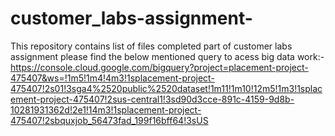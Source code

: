 # customer_labs-assignment-
This repository contains list of files completed  part of customer labs assignment 
please find the below mentioned query to acess big data work:-
https://console.cloud.google.com/bigquery?project=placement-project-475407&ws=!1m5!1m4!4m3!1splacement-project-475407!2s01!3sga4%2520public%2520dataset!1m11!1m10!12m5!1m3!1splacement-project-475407!2sus-central1!3sd90d3cce-891c-4159-9d8b-10281931362d!2e1!14m3!1splacement-project-475407!2sbquxjob_56473fad_199f16bff64!3sUS
